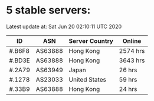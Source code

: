 # 5 stable servers:

Latest update at: Sat Jun 20 02:10:11 UTC 2020

| ID | ASN | Server Country | Online |
| -- | --- | -------------- | ------ |
| #.B6F8 | AS63888 | Hong Kong | 2574 hrs |
| #.BD3E | AS63888 | Hong Kong | 3643 hrs |
| #.2A79 | AS63949 | Japan | 26 hrs |
| #.1278 | AS23033 | United States | 59 hrs |
| #.33B9 | AS63888 | Hong Kong | 24 hrs |

